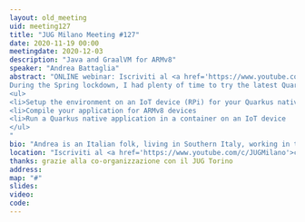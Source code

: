 ```yaml
---
layout: old_meeting
uid: meeting127
title: "JUG Milano Meeting #127"
date: 2020-11-19 00:00
meetingdate: 2020-12-03
description: "Java and GraalVM for ARMv8"
speaker: "Andrea Battaglia"
abstract: "ONLINE webinar: Iscriviti al <a href='https://www.youtube.com/c/JUGMilano'>canale YouTube di JUG Milano</a> e <a href='https://www.youtube.com/c/JUGTorino'>JUG Torino</a> e <b>clicca la campanella</b> su YouTube: riceverai notifica direttamente da YouTube quando saremo live!<br/><br/>
During the Spring lockdown, I had plenty of time to try the latest Quarkus framework on aarch64 architecture. That leads to millions of opportunities in the IT market from a technical standpoint. Moreover, Quarkus native apps require 90% fewer resources to startup as well as at runtime, which perfectly fits into the IoT devices use-cases. During the talk I’ll show you how to:
<ul>
<li>Setup the environment on an IoT device (RPi) for your Quarkus native application
<li>Compile your application for ARMv8 devices
<li>Run a Quarkus native application in a container on an IoT device
</ul>
"
bio: "Andrea is an Italian folk, living in Southern Italy, working in the IT industry since 2000. As former technical head of Red Hat services for App Modernization in EMEA, currently trains partners in the DX approach and Cloud-Native Development. Passionate for technology, he is always keen to investigate and test new solutions from the business and the technical standpoint."
location: "Iscriviti al <a href='https://www.youtube.com/c/JUGMilano'>canale YouTube di JUG Milano</a> e <a href='https://www.youtube.com/c/JUGTorino'>JUG Torino</a> e <b>clicca la campanella</b> su YouTube: riceverai notifica direttamente da YouTube quando saremo live!"
thanks: grazie alla co-organizzazione con il JUG Torino 
address: 
map: "#"
slides: 
video:
code:  
---
```

